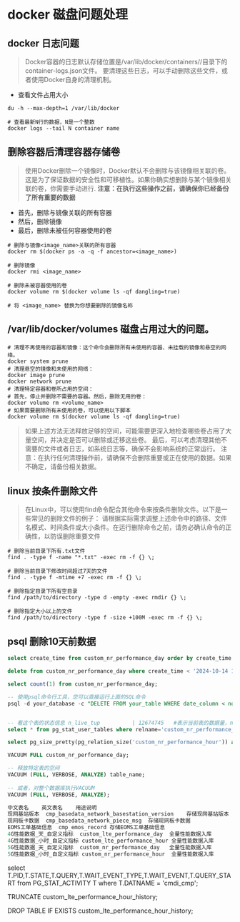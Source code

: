 # docker 磁盘问题处理

## docker 日志问题
> Docker容器的日志默认存储位置是/var/lib/docker/containers/<container-id>/目录下的container-logs.json文件。
> 要清理这些日志，可以手动删除这些文件，或者使用Docker自身的清理机制。
- 查看文件占用大小
```shell
du -h --max-depth=1 /var/lib/docker

# 查看最新N行的数据，N是一个整数
docker logs --tail N container name
```

## 删除容器后清理容器存储卷
> 使用Docker删除一个镜像时，Docker默认不会删除与该镜像相关联的卷。这是为了保证数据的安全性和可移植性。如果你确实想删除与某个镜像相关联的卷，你需要手动进行. 
> **注意：在执行这些操作之前，请确保你已经备份了所有重要的数据**

- 首先，删除与镜像关联的所有容器
- 然后，删除镜像
- 最后，删除未被任何容器使用的卷
```shell
# 删除与镜像<image_name>关联的所有容器
docker rm $(docker ps -a -q -f ancestor=<image_name>)

# 删除镜像
docker rmi <image_name>

# 删除未被容器使用的卷
docker volume rm $(docker volume ls -qf dangling=true)

# 将 <image_name> 替换为你想要删除的镜像名称
```

## /var/lib/docker/volumes 磁盘占用过大的问题。
```shell
# 清理不再使用的容器和镜像：这个命令会删除所有未使用的容器、未挂载的镜像和悬空的网络。
docker system prune
# 清理悬空的镜像和未使用的网络：
docker image prune
docker network prune
# 清理特定容器和卷所占用的空间：
# 首先，停止并删除不需要的容器。然后，删除无用的卷：
docker volume rm <volume_name>
# 如果需要删除所有未使用的卷，可以使用以下脚本
docker volume rm $(docker volume ls -qf dangling=true)
```

> 如果上述方法无法释放足够的空间，可能需要更深入地检查哪些卷占用了大量空间，并决定是否可以删除或迁移这些卷。
> 最后，可以考虑清理其他不需要的文件或者日志，如系统日志等，确保不会影响系统的正常运行。
> 注意：在执行任何清理操作前，请确保不会删除重要或正在使用的数据。如果不确定，请备份相关数据。
> 
## linux 按条件删除文件
> 在Linux中，可以使用find命令配合其他命令来按条件删除文件。以下是一些常见的删除文件的例子：
> 请根据实际需求调整上述命令中的路径、文件名模式、时间条件或大小条件。在运行删除命令之前，请务必确认命令的正确性，以防误删除重要文件
```shell
# 删除当前目录下所有.txt文件
find . -type f -name "*.txt" -exec rm -f {} \;

# 删除当前目录下修改时间超过7天的文件
find . -type f -mtime +7 -exec rm -f {} \;

# 删除指定目录下所有空目录
find /path/to/directory -type d -empty -exec rmdir {} \;

# 删除指定大小以上的文件
find /path/to/directory -type f -size +100M -exec rm -f {} \;
```

## psql 删除10天前数据
```sql
select create_time from custom_nr_performance_day order by create_time desc limit 1;

delete from custom_nr_performance_day where create_time < '2024-10-14 10:38:23'; now() - interval '10 days';

select count(1) from custom_nr_performance_day;

-- 使用psql命令行工具，您可以直接运行上面的SQL命令
psql -d your_database -c "DELETE FROM your_table WHERE date_column < now() - interval '10 days';"


-- 看这个表的状态信息 n_live_tup          | 12674745   #表示当前表的数据量，n_dead_tup          | 37325572   #表示为回收的空间
select * from pg_stat_user_tables where relname='custom_nr_performance_hour';

select pg_size_pretty(pg_relation_size('custom_nr_performance_hour')) as size;

VACUUM FULL custom_nr_performance_day;

-- 释放特定表的空间
VACUUM (FULL, VERBOSE, ANALYZE) table_name;
 
-- 或者，对整个数据库执行VACUUM
VACUUM (FULL, VERBOSE, ANALYZE);

中文表名	英文表名	用途说明
现网基站版本	cmp_basedata_network_basestation_version	存储现网基站版本
现网板卡数据	cmp_basedata_network_piece_msg	存储现网板卡数据
EOMS工单基础信息	cmp_emos_record	存储EOMS工单基础信息
4G性能数据_天_自定义指标	custom_lte_performance_day	全量性能数据入库
4G性能数据_小时_自定义指标	custom_lte_performance_hour	全量性能数据入库
5G性能数据_天_自定义指标	custom_nr_performance_day	全量性能数据入库
5G性能数据_小时_自定义指标	custom_nr_performance_hour	全量性能数据入库
```

 
select T.PID,T.STATE,T.QUERY,T.WAIT_EVENT_TYPE,T.WAIT_EVENT,T.QUERY_START from PG_STAT_ACTIVITY T where T.DATNAME = 'cmdi_cmp';


TRUNCATE custom_lte_performance_hour_history;

DROP TABLE IF EXISTS custom_lte_performance_hour_history;




